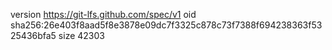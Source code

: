 version https://git-lfs.github.com/spec/v1
oid sha256:26e403f8aad5f8e3878e09dc7f3325c878c73f7388f694238363f5325436bfa5
size 42303
